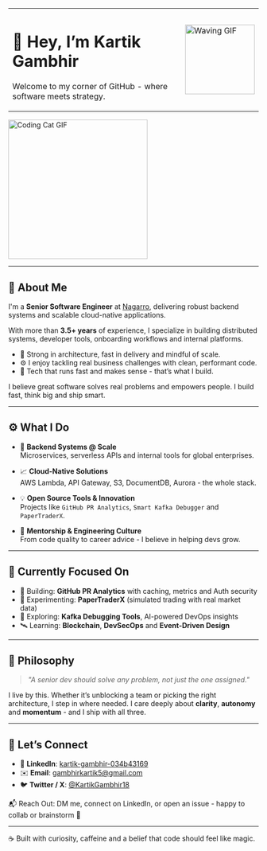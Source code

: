 <table>
  <tr>
    <td>
      <h1>👋 Hey, I’m Kartik Gambhir</h1>
      <p>Welcome to my corner of GitHub - where software meets strategy.</p>
    </td>
    <td>
      <img src="https://media2.giphy.com/media/v1.Y2lkPTc5MGI3NjExc3lpemZ4b3RpanlweG1pYm5va3pvdWl0MGIzZGpiMTc4YjhuY295eSZlcD12MV9pbnRlcm5hbF9naWZfYnlfaWQmY3Q9Zw/Cmr1OMJ2FN0B2/giphy.gif" width="140" alt="Waving GIF" />
    </td>
  </tr>
</table>

<img src="https://media.giphy.com/media/JIX9t2j0ZTN9S/giphy.gif" width="280" alt="Coding Cat GIF" />

---

## 💼 About Me

I'm a **Senior Software Engineer** at [Nagarro](https://www.nagarro.com/), delivering robust backend systems and scalable cloud-native applications.

With more than **3.5+ years** of experience, I specialize in building distributed systems, developer tools, onboarding workflows and internal platforms.

- 🧠 Strong in architecture, fast in delivery and mindful of scale.  
- ⚙️ I enjoy tackling real business challenges with clean, performant code.  
- 🚀 Tech that runs fast and makes sense - that’s what I build.

I believe great software solves real problems and empowers people. I build fast, think big and ship smart.

---

## ⚙️ What I Do

- 🔁 **Backend Systems @ Scale**  
  Microservices, serverless APIs and internal tools for global enterprises.

- 📈 **Cloud-Native Solutions**  
  AWS Lambda, API Gateway, S3, DocumentDB, Aurora - the whole stack.

- 💡 **Open Source Tools & Innovation**  
  Projects like `GitHub PR Analytics`, `Smart Kafka Debugger` and `PaperTraderX`.

- 🤖 **Mentorship & Engineering Culture**  
  From code quality to career advice - I believe in helping devs grow.

---

## 🧠 Currently Focused On

- 🔨 Building: **GitHub PR Analytics** with caching, metrics and Auth security  
- 📱 Experimenting: **PaperTraderX** (simulated trading with real market data)  
- 🧰 Exploring: **Kafka Debugging Tools**, AI-powered DevOps insights  
- 🛰️ Learning: **Blockchain**, **DevSecOps** and **Event-Driven Design**

---

## 🧭 Philosophy

> *"A senior dev should solve any problem, not just the one assigned."*

I live by this. Whether it’s unblocking a team or picking the right architecture, I step in where needed. I care deeply about **clarity**, **autonomy** and **momentum** - and I ship with all three.

---

## 🔗 Let’s Connect

- 🔗 **LinkedIn**: [kartik-gambhir-034b43169](https://www.linkedin.com/in/kartik-gambhir-034b43169/)
- ✉️ **Email**: [gambhirkartik5@gmail.com](mailto:gambhirkartik5@gmail.com)
- 🐦 **Twitter / X**: [@KartikGambhir18](https://x.com/KartikGambhir18)

📬 Reach Out: DM me, connect on LinkedIn, or open an issue - happy to collab or brainstorm 🚀

---

☕ Built with curiosity, caffeine and a belief that code should feel like magic.
